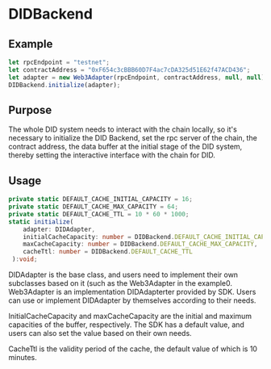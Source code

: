 # DIDBackend

## Example

```typescript
let rpcEndpoint = "testnet";
let contractAddress = "0xF654c3cBBB60D7F4ac7cDA325d51E62f47ACD436";
let adapter = new Web3Adapter(rpcEndpoint, contractAddress, null, null);  
DIDBackend.initialize(adapter);
```

## Purpose

The whole DID system needs to interact with the chain locally, so it's necessary to initialize the DID Backend, set the rpc server of the chain, the contract address, the data buffer at the initial stage of the DID system, thereby setting the interactive interface with the chain for DID.

## Usage

```typescript
private static DEFAULT_CACHE_INITIAL_CAPACITY = 16;
private static DEFAULT_CACHE_MAX_CAPACITY = 64;
private static DEFAULT_CACHE_TTL = 10 * 60 * 1000;
static initialize(
    adapter: DIDAdapter,
    initialCacheCapacity: number = DIDBackend.DEFAULT_CACHE_INITIAL_CAPACITY,
    maxCacheCapacity: number = DIDBackend.DEFAULT_CACHE_MAX_CAPACITY,
    cacheTtl: number = DIDBackend.DEFAULT_CACHE_TTL
 ):void;
```

DIDAdapter is the base class, and users need to implement their own subclasses based on it (such as the Web3Adapter in the example0. Web3Adapter is an implementation DIDAdapterter provided by SDK. Users can use or implement DIDAdapter by themselves according to their needs.

InitialCacheCapacity and maxCacheCapacity are the initial and maximum capacities of the buffer, respectively. The SDK has a default value, and users can also set the value based on their own needs.

CacheTtl is the validity period of the cache, the default value of which is 10 minutes.
